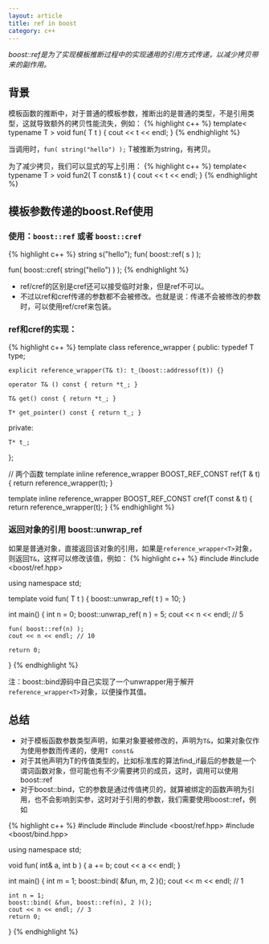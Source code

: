 ```yaml
---
layout: article
title: ref in boost
category: c++
---
```

*boost::ref是为了实现模板推断过程中的实现通用的引用方式传递，以减少拷贝带来的副作用。*

## 背景
模板函数的推断中，对于普通的模板参数，推断出的是普通的类型，不是引用类型，这就导致额外的拷贝性能流失，例如：
{% highlight c++ %}
template< typename T >
void fun( T t )
{
	cout << t << endl;
}
{% endhighlight %}

当调用时，`fun( string("hello") );` T被推断为string，有拷贝。

为了减少拷贝，我们可以显式的写上引用：
{% highlight c++ %}
template< typename T >
void fun2( T const& t )
{
    cout << t << endl;
}
{% endhighlight %}


## 模板参数传递的boost.Ref使用

### 使用：`boost::ref` 或者 `boost::cref`
{% highlight c++ %}
string s("hello");
fun( boost::ref( s ) );

fun( boost::cref( string("hello") ) );
{% endhighlight %}

* ref/cref的区别是cref还可以接受临时对象，但是ref不可以。
* 不过以ref和cref传递的参数都不会被修改。也就是说：传递不会被修改的参数时，可以使用ref/cref来包装。

### ref和cref的实现：
{% highlight c++ %}
template<class T> class reference_wrapper
{ 
public:
    typedef T type;

    explicit reference_wrapper(T& t): t_(boost::addressof(t)) {}

    operator T& () const { return *t_; }

    T& get() const { return *t_; }

    T* get_pointer() const { return t_; }

private:

    T* t_;
};

// 两个函数
template<class T> 
inline reference_wrapper<T> BOOST_REF_CONST ref(T & t)
{ 
    return reference_wrapper<T>(t);
}

template<class T> 
inline reference_wrapper<T const> BOOST_REF_CONST cref(T const & t)
{
    return reference_wrapper<T const>(t);
}
{% endhighlight %}

### 返回对象的引用 boost::unwrap_ref  
如果是普通对象，直接返回该对象的引用，如果是`reference_wrapper<T>`对象，则返回`T&`，这样可以修改该值，例如：
{% highlight c++ %}
#include <iostream>
#include <boost/ref.hpp>

using namespace std;

template<typename T>
void fun( T t )
{
    boost::unwrap_ref( t ) = 10;
}

int main()
{
    int n = 0;
    boost::unwrap_ref( n ) = 5;
    cout << n << endl; // 5
    
    fun( boost::ref(n) );
    cout << n << endl; // 10
    
    return 0;
}
{% endhighlight %}

注：boost::bind源码中自己实现了一个unwrapper用于解开`reference_wrapper<T>`对象，以便操作其值。

## 总结
* 对于模板函数参数类型声明，如果对象要被修改的，声明为`T&`，如果对象仅作为使用参数而传递的，使用`T const&`
* 对于其他声明为T的传值类型的，比如标准库的算法find_if最后的参数是一个谓词函数对象，但可能也有不少需要拷贝的成员，这时，调用可以使用boost::ref
* 对于boost::bind，它的参数是通过传值拷贝的，就算被绑定的函数声明为引用，也不会影响到实参，这时对于引用的参数，我们需要使用boost::ref，例如

{% highlight c++ %}
#include <iostream>
#include <string>
#include <boost/ref.hpp>
#include <boost/bind.hpp>

using namespace std;

void fun( int& a, int b )
{
    a += b;
    cout << a << endl;
}

int main()
{
    int m = 1;
    boost::bind( &fun, m, 2 )();
    cout << m << endl; // 1
    
    int n = 1;
    boost::bind( &fun, boost::ref(n), 2 )();
    cout << n << endl; // 3
    return 0;
}
{% endhighlight %}
